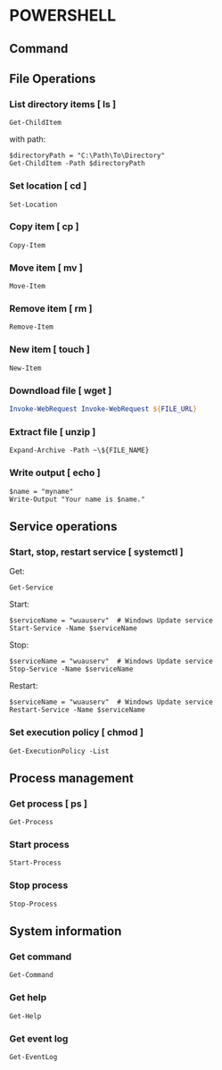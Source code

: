 # POWERSHELL

## Command
## File Operations
### List directory items [ ls ]
```
Get-ChildItem
```

with path:
```
$directoryPath = "C:\Path\To\Directory"
Get-ChildItem -Path $directoryPath
```

### Set location [ cd ]
```
Set-Location
```

### Copy item [ cp ]
```
Copy-Item
```

### Move item [ mv ]
```
Move-Item
```

### Remove item [ rm ]
```
Remove-Item
```

### New item [ touch ]
```
New-Item
```

### Downdload file [ wget ]
```powershell
Invoke-WebRequest Invoke-WebRequest ${FILE_URL}
```

### Extract file [ unzip ]
```
Expand-Archive -Path ~\${FILE_NAME}
```

### Write output [ echo ]
```
$name = "myname"
Write-Output "Your name is $name."
```

## Service operations
### Start, stop, restart service [ systemctl ]
Get:
```
Get-Service
```

Start:
```
$serviceName = "wuauserv"  # Windows Update service
Start-Service -Name $serviceName
```

Stop:
```
$serviceName = "wuauserv"  # Windows Update service
Stop-Service -Name $serviceName
```

Restart:
```
$serviceName = "wuauserv"  # Windows Update service
Restart-Service -Name $serviceName
```

### Set execution policy [ chmod ]
```
Get-ExecutionPolicy -List
```

## Process management
### Get process [ ps ]
```
Get-Process
```

### Start process
```
Start-Process
```

### Stop process
```
Stop-Process
```

## System information
### Get command
```
Get-Command
```

### Get help
```
Get-Help
```

### Get event log
```
Get-EventLog
```


